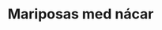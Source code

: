 ---
title: Mariposas med nácar
date: 
draft: false

# descripcion
description : Aros colgantes pasantes en plata 925 y nácar

materials: Plata 925

color: 

dimensions: largo total 2.8cm ancho 2cm

code: 01-01-0803

type: "Aros"

categories: []

price: $4.860,00

price_eftvo: $4.130,00

# Images
# first image will be shown in the product page
images:
  # - image: "images/path_to_image"
  # La ubicacion de las imagenes es imagenes/Aros/Aros.Colgantes/01-01-0803-mariposas-med-nacar
  - image: "./images/aros/colgantes/01-01-0803-mariposas-med-nacar_a.jpg"
  - image: "./images/aros/colgantes/01-01-0803-mariposas-med-nacar_b.jpg"
---